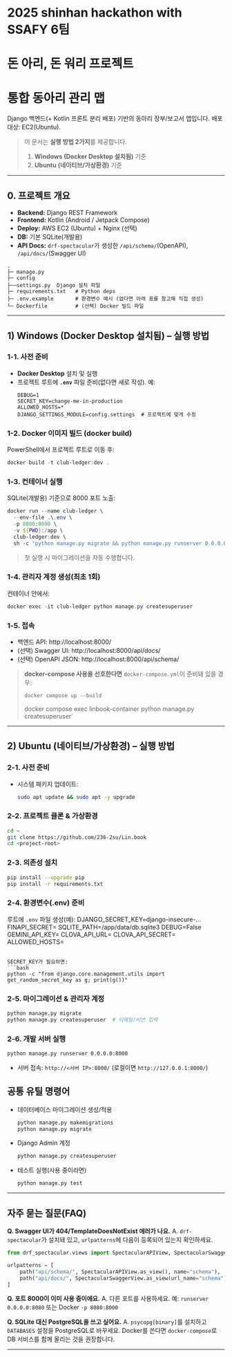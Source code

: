 # 2025 shinhan hackathon with SSAFY 6팀
# 돈 아리, 돈 워리 프로젝트
# 통합 동아리 관리 맵

Django 백엔드(+ Kotlin 프론트 분리 배포) 기반의 동아리 장부/보고서 앱입니다.
배포 대상: EC2(Ubuntu).

> 이 문서는 **실행 방법 2가지**를 제공합니다.
>
> 1) **Windows (Docker Desktop 설치됨)** 기준
> 2) **Ubuntu (네이티브/가상환경)** 기준

---

## 0. 프로젝트 개요

- **Backend:** Django REST Framework
- **Frontend:** Kotlin (Android / Jetpack Compose)
- **Deploy:** AWS EC2 (Ubuntu) + Nginx (선택)
- **DB:** 기본 SQLite(개발용)
- **API Docs:** `drf-spectacular`가 생성한 `/api/schema/`(OpenAPI), `/api/docs/`(Swagger UI)

```
.
├─ manage.py
├─ config
├──settings.py  Django 설치 파일
├─ requirements.txt   # Python deps
├─ .env.example       # 환경변수 예시 (없다면 아래 표를 참고해 직접 생성)
└─ Dockerfile         # (선택) Docker 빌드 파일
```

---

## 1) Windows (Docker Desktop 설치됨) – 실행 방법

### 1-1. 사전 준비
- **Docker Desktop** 설치 및 실행
- 프로젝트 루트에 **`.env`** 파일 준비(없다면 새로 작성). 예:
  ```env
  DEBUG=1
  SECRET_KEY=change-me-in-production
  ALLOWED_HOSTS=*
  DJANGO_SETTINGS_MODULE=config.settings  # 프로젝트에 맞게 수정
  ```

### 1-2. Docker 이미지 빌드 (docker build)
PowerShell에서 프로젝트 루트로 이동 후:
```powershell
docker build -t club-ledger:dev .
```

### 1-3. 컨테이너 실행
SQLite(개발용) 기준으로 8000 포트 노출:
```powershell
docker run --name club-ledger \
  --env-file .\.env \
  -p 8000:8000 \
  -v ${PWD}:/app \
  club-ledger:dev \
  sh -c "python manage.py migrate && python manage.py runserver 0.0.0.0:8000"
```
> 첫 실행 시 마이그레이션을 자동 수행합니다.

### 1-4. 관리자 계정 생성(최초 1회)
컨테이너 안에서:
```powershell
docker exec -it club-ledger python manage.py createsuperuser
```

### 1-5. 접속
- 백엔드 API: http://localhost:8000/
- (선택) Swagger UI: http://localhost:8000/api/docs/
- (선택) OpenAPI JSON: http://localhost:8000/api/schema/


> **docker-compose 사용을 선호한다면**
> `docker-compose.yml`이 준비돼 있을 경우:
> ```powershell
> docker compose up --build
> ```
> docker compose exec linbook-container python manage.py createsuperuser`

---

## 2) Ubuntu (네이티브/가상환경) – 실행 방법

### 2-1. 사전 준비
- 시스템 패키지 업데이트:
  ```bash
  sudo apt update && sudo apt -y upgrade
  ```

### 2-2. 프로젝트 클론 & 가상환경
```bash
cd ~
git clone https://github.com/236-2su/Lin.book
cd <project-root>

```

### 2-3. 의존성 설치
```bash
pip install --upgrade pip
pip install -r requirements.txt
```

### 2-4. 환경변수(.env) 준비
루트에 `.env` 파일 생성(예):
DJANGO_SECRET_KEY=django-insecure-...
FINAPI_SECRET=
SQLITE_PATH=/app/data/db.sqlite3
DEBUG=False
GEMINI_API_KEY=
CLOVA_API_URL=
CLOVA_API_SECRET=
ALLOWED_HOSTS=
```

SECRET_KEY가 필요하면:
```bash
python -c "from django.core.management.utils import get_random_secret_key as g; print(g())"
```

### 2-5. 마이그레이션 & 관리자 계정
```bash
python manage.py migrate
python manage.py createsuperuser  # 이메일/비번 입력
```

### 2-6. 개발 서버 실행
```bash
python manage.py runserver 0.0.0.0:8000
```
- 서버 접속: `http://<서버 IP>:8000/` (로컬이면 `http://127.0.0.1:8000/`)


## 공통 유틸 명령어

- 데이터베이스 마이그레이션 생성/적용
  ```bash
  python manage.py makemigrations
  python manage.py migrate
  ```
- Django Admin 계정
  ```bash
  python manage.py createsuperuser
  ```
- 테스트 실행(사용 중이라면)
  ```bash
  python manage.py test
  ```

---

## 자주 묻는 질문(FAQ)

**Q. Swagger UI가 404/TemplateDoesNotExist 에러가 나요.**
A. `drf-spectacular`가 설치돼 있고, `urlpatterns`에 다음이 등록되어 있는지 확인하세요.
```python
from drf_spectacular.views import SpectacularAPIView, SpectacularSwaggerView

urlpatterns = [
    path("api/schema/", SpectacularAPIView.as_view(), name="schema"),
    path("api/docs/", SpectacularSwaggerView.as_view(url_name="schema"), name="swagger-ui"),
]
```

**Q. 포트 8000이 이미 사용 중이에요.**
A. 다른 포트를 사용하세요. 예: `runserver 0.0.0.0:8080` 또는 Docker `-p 8080:8000`

**Q. SQLite 대신 PostgreSQL을 쓰고 싶어요.**
A. `psycopg[binary]`를 설치하고 `DATABASES` 설정을 PostgreSQL로 바꾸세요. Docker를 쓴다면 `docker-compose`로 DB 서비스를 함께 올리는 것을 권장합니다.

---

